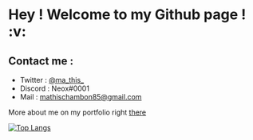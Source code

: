 <h1> Hey ! Welcome to my Github page ! :v:</h1>

<h2>Contact me : </h2>

<ul>
  <li>Twitter : <a rel="noopener noreferrer" target="_blank" href="https://twitter.com/ma_this_">@ma_this_</a></li>
  <li>Discord : Neox#0001</li>
  <li>Mail : <a rel="noopener noreferrer" target="_blank" href="mailto:mathischambon85@gmail.com">mathischambon85@gmail.com</a></li>
</ul>

More about me on my portfolio right <a rel="noopener noreferrer" target="_blank" href="https://mathiis.tk/">there</a>


[![Top Langs](https://github-readme-stats.vercel.app/api/top-langs/?username=Neox63)](https://github.com/anuraghazra/github-readme-stats)
